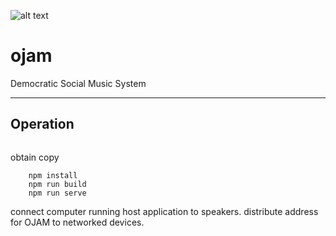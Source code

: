![alt text][logo]
# ojam 
Democratic Social Music System


[logo]: http://i.imgur.com/Q0vfoD3.png "ojam logo"

___
## Operation
``` git clone
```
obtain copy

``` cd ojam
    npm install
    npm run build
    npm run serve
```

connect computer running host application to speakers.
distribute address for OJAM to networked devices.

